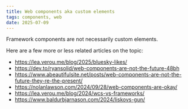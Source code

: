 ```yaml
---
title: Web components aka custom elements
tags: components, web
date: 2025-07-09
---
```


Framework components are not necessarily custom elements.

Here are a few more or less related articles on the topic:
- https://lea.verou.me/blog/2025/bluesky-likes/
- https://dev.to/ryansolid/web-components-are-not-the-future-48bh
- https://www.abeautifulsite.net/posts/web-components-are-not-the-future-they-re-the-present/
- https://nolanlawson.com/2024/09/28/web-components-are-okay/
- https://lea.verou.me/blog/2024/wcs-vs-frameworks/
- https://www.baldurbjarnason.com/2024/liskovs-gun/
